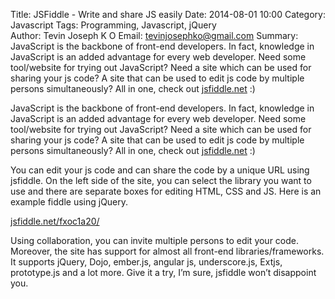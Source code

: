 Title: JSFiddle - Write and share JS easily
Date: 2014-08-01 10:00 
Category: Javascript
Tags: Programming, Javascript, jQuery  
Author: Tevin Joseph K O
Email:	 tevinjosephko@gmail.com
Summary: JavaScript is the backbone of front-end developers. In fact, knowledge in JavaScript is an added advantage for every web developer. Need some tool/website for trying out JavaScript? Need a site which can be used for sharing your js code? A site that can be used to edit js code by multiple persons simultaneously? All in one, check out [jsfiddle.net](http://jsfiddle.net) :)

JavaScript is the backbone of front-end developers. In fact, knowledge in JavaScript is an added advantage for every web developer. Need some tool/website for trying out JavaScript? Need a site which can be used for sharing your js code? A site that can be used to edit js code by multiple persons simultaneously? All in one, check out [jsfiddle.net](http://jsfiddle.net) :)

You can edit your js code and can share the code by a unique URL using jsfiddle. On the left side of the site, you can select the library you want to use and there are separate boxes for editing HTML, CSS and JS. Here is an example fiddle using jQuery.

[jsfiddle.net/fxoc1a20/](http://jsfiddle.net/fxoc1a20/)

Using collaboration, you can invite multiple persons to edit your code. Moreover, the site has support for almost all front-end libraries/frameworks. It supports jQuery, Dojo, ember.js, angular js, underscore.js, Extjs, prototype.js and a lot more. Give it a try, I’m sure, jsfiddle won’t disappoint you. 